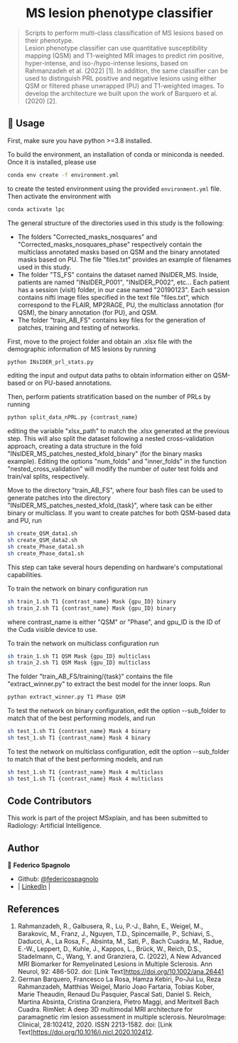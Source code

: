 <h1 align="center">MS lesion phenotype classifier </h1>

> Scripts to perform multi-class classification of MS lesions based on their phenotype.<br /> Lesion phenotype classifier can use quantitative susceptibility mapping (QSM) and T1-weighted MR images to predict rim positive, hyper-intense, and iso-/hypo-intense lesions, based on Rahmanzadeh et al. (2022) [1]. In addition, the same classifier can be used to distinguish PRL positive and negative lesions using either QSM or filtered phase unwrapped (PU) and T1-weighted images. To develop the architecture we built upon the work of Barquero et al. (2020) [2].

## 🚀 Usage

First, make sure you have python >=3.8 installed.

To build the environment, an installation of conda or miniconda is needed. Once it is installed, please use
```sh
conda env create -f environment.yml
```
to create the tested environment using the provided `environment.yml` file. Then activate the environment with
```sh
conda activate lpc
```

The general structure of the directories used in this study is the following:
- The folders "Corrected_masks_nosquares" and "Corrected_masks_nosquares_phase" respectively contain the multiclass annotated masks based on QSM and the binary annotated masks based on PU. The file "files.txt" provides an example of filenames used in this study. 
- The folder "TS_FS" contains the dataset named INsIDER_MS. Inside, patients are named "INsIDER_P001", "INsIDER_P002", etc... Each patient has a session (visit) folder, in our case named "20190123". Each session contains nifti image files specified in the text file "files.txt", which correspond to the FLAIR, MP2RAGE, PU, the multiclass annotation (for QSM), the binary annotation (for PU), and QSM.
- The folder "train_AB_FS" contains key files for the generation of patches, training and testing of networks.

First, move to the project folder and obtain an .xlsx file with the demographic information of MS lesions by running
```sh
python INsIDER_prl_stats.py
```
editing the input and output data paths to obtain information either on QSM-based or on PU-based annotations.

Then, perform patients stratification based on the number of PRLs by running
```sh
python split_data_nPRL.py {contrast_name}
```
editing the variable "xlsx_path" to match the .xlsx generated at the previous step. This will also split the dataset following a nested cross-validation approach, creating a data structure in the fold "INsIDER_MS_patches_nested_kfold_binary" (for the binary masks example). Editing the options "num_folds" and "inner_folds" in the function "nested_cross_validation" will modify the number of outer test folds and train/val splits, respectively.

Move to the directory "train_AB_FS", where four bash files can be used to generate patches into the directory "INsIDER_MS_patches_nested_kfold_{task}", where task can be either binary or multiclass. If you want to create patches for both QSM-based data and PU, run
```sh
sh create_QSM_data1.sh
sh create_QSM_data2.sh
sh create_Phase_data1.sh
sh create_Phase_data1.sh
```
This step can take several hours depending on hardware's computational capabilities. 

To train the network on binary configuration run
```sh
sh train_1.sh T1 {contrast_name} Mask {gpu_ID} binary
sh train_2.sh T1 {contrast_name} Mask {gpu_ID} binary
```
where contrast_name is either "QSM" or "Phase", and gpu_ID is the ID of the Cuda visible device to use.

To train the network on multiclass configuration run
```sh
sh train_1.sh T1 QSM Mask {gpu_ID} multiclass
sh train_2.sh T1 QSM Mask {gpu_ID} multiclass
```
The folder "train_AB_FS/training/{task}" contains the file "extract_winner.py" to extract the best model for the inner loops. Run
```sh
python extract_winner.py T1 Phase QSM
```

To test the network on binary configuration, edit the option --sub_folder to match that of the best performing models, and run
```sh
sh test_1.sh T1 {contrast_name} Mask 4 binary
sh test_1.sh T1 {contrast_name} Mask 4 binary
```
To test the network on multiclass configuration, edit the option --sub_folder to match that of the best performing models, and run
```sh
sh test_1.sh T1 {contrast_name} Mask 4 multiclass
sh test_1.sh T1 {contrast_name} Mask 4 multiclass
```

## Code Contributors

This work is part of the project MSxplain, and has been submitted to Radiology: Artificial Intelligence.

## Author

👤 **Federico Spagnolo**

- Github: [@federicospagnolo](https://github.com/federicospagnolo)
- | [LinkedIn](https://www.linkedin.com/in/federico-spagnolo/) |

## References

1. Rahmanzadeh, R., Galbusera, R., Lu, P.-J., Bahn, E., Weigel, M., Barakovic, M., Franz, J., Nguyen, T.D., Spincemaille, P., Schiavi, S., Daducci, A., La Rosa, F., Absinta, M., Sati, P., Bach Cuadra, M., Radue, E.-W., Leppert, D., Kuhle, J., Kappos, L., Brück, W., Reich, D.S., Stadelmann, C., Wang, Y. and Granziera, C. (2022), A New Advanced MRI Biomarker for Remyelinated Lesions in Multiple Sclerosis. Ann Neurol, 92: 486-502. doi: [Link Text]https://doi.org/10.1002/ana.26441
2. German Barquero, Francesco La Rosa, Hamza Kebiri, Po-Jui Lu, Reza Rahmanzadeh, Matthias Weigel, Mario Joao Fartaria, Tobias Kober, Marie Theaudin, Renaud Du Pasquier, Pascal Sati, Daniel S. Reich, Martina Absinta, Cristina Granziera, Pietro Maggi, and Meritxell Bach Cuadra. RimNet: A deep 3D multimodal MRI architecture for paramagnetic rim lesion assessment in multiple sclerosis. NeuroImage: Clinical, 28:102412, 2020. ISSN 2213-1582. doi: [Link Text]https://doi.org/10.1016/j.nicl.2020.102412.
